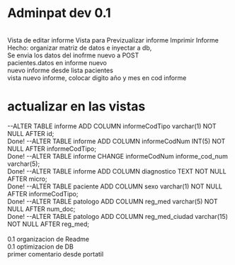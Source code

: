 # Adminpat dev 0.1
<br>
Vista de editar informe
Vista para Previzualizar informe
Imprimir Informe
<br>
Hecho: organizar matriz de datos e inyectar a db,
<br>
Se envia los datos del inofrme nuevo a POST
<br>
pacientes.datos en informe nuevo
<br>
nuevo informe desde lista pacientes
<br>
vista nuevo informe, colocar digito año y mes en cod informe
<br>
<h1>actualizar en las vistas</h1>
--ALTER TABLE informe ADD COLUMN informeCodTipo varchar(1) NOT NULL AFTER id;<br/>
Done! --ALTER TABLE informe ADD COLUMN informeCodNum INT(5) NOT NULL AFTER informeCodTipo;<br/>
Done! --ALTER TABLE informe CHANGE informeCodNum informe_cod_num varchar(5);<br/>
Done! --ALTER TABLE informe ADD COLUMN diagnostico TEXT NOT NULL AFTER micro;<br/>
Done! --ALTER TABLE paciente ADD COLUMN sexo varchar(1) NOT NULL AFTER informeCodTipo;</br>
Done! --ALTER TABLE patologo ADD COLUMN reg_med varchar(5) NOT NULL AFTER num_doc;</br>
Done! --ALTER TABLE patologo ADD COLUMN reg_med_ciudad varchar(15) NOT NULL AFTER reg_med;</br>
<br>
0.1 organizacion de Readme<br/>
0.1 optimizacion de DB<br/>
primer comentario desde portatil

